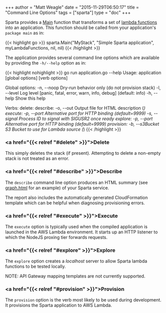 +++
author = "Matt Weagle"
date = "2015-11-29T06:50:17"
title = "Command Line Options"
tags = ["sparta"]
type = "doc"
+++

Sparta provides a [Main](https://godoc.org/github.com/mweagle/Sparta#Main) function that transforms a set of [lambda functions](https://godoc.org/github.com/mweagle/Sparta#LambdaAWSInfo) into an application.  This function should be called from your application's `package main` as in:


{{< highlight go >}}
sparta.Main("MyStack",
  "Simple Sparta application",
  myLambdaFunctions,
  nil,
  nil)
{{< /highlight >}}


The application provides several command line options which are available by providing the `-h/--help` option as in:

{{< highlight nohighlight >}}
go run application.go --help
Usage: application [global options] <verb> [verb options]

Global options:
        -n, --noop     Dry-run behavior only (do not provision stack)
        -l, --level    Log level [panic, fatal, error, warn, info, debug] (default: info)
        -h, --help     Show this help

Verbs:
    delete:
    describe:
        -o, --out      Output file for HTML description (*)
    execute:
        -p, --port     Alternative port for HTTP binding (default=9999)
        -s, --signal   Process ID to signal with SIGUSR2 once ready
    explore:
        -p, --port     Alternative port for HTTP binding (default=9999)
    provision:
        -b, --s3Bucket S3 Bucket to use for Lambda source (*)
{{< /highlight >}}


### <a href="{{< relref "#delete" >}}">Delete</a>

This simply deletes the stack (if present). Attempting to delete a non-empty stack is not treated as an error.

### <a href="{{< relref "#describe" >}}">Describe</a>

The `describe` command line option produces an HTML summary (see [graph.html](/images/overview/graph.html) for an example) of your Sparta service.  

The report also includes the automatically generated CloudFormation template which can be helpful when diagnosing provisioning errors.

### <a href="{{< relref "#execute" >}}">Execute</a>

The `execute` option is typically used when the compiled application is launched in the AWS Lambda environment.  It starts up an HTTP listener to which the NodeJS proxing tier forwards requests.

### <a href="{{< relref "#explore" >}}">Explore</a>

The `explore` option creates a _localhost_ server to allow Sparta lambda functions to be tested locally.  

NOTE: API Gateway mapping templates are not currently supported.

### <a href="{{< relref "#provision" >}}">Provision</a>

The `provision` option is the verb most likely to be used during development.  It provisions the Sparta application to AWS Lambda.
